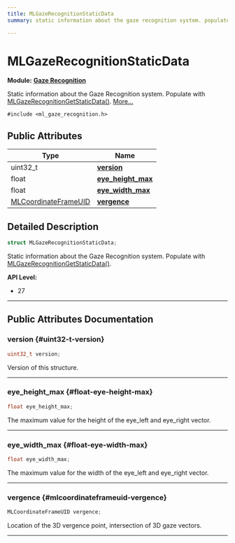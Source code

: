 ```yaml
---
title: MLGazeRecognitionStaticData
summary: static information about the gaze recognition system. populate with mlgazerecognitiongetstaticdata. 

---
```


# MLGazeRecognitionStaticData

**Module:** **[Gaze Recognition](/versioned_docs/version-14-Jun-2023/api-ref/api/Modules/group___gaze_recognition/group___gaze_recognition.md)**



Static information about the Gaze Recognition system. Populate with [MLGazeRecognitionGetStaticData()](/versioned_docs/version-14-Jun-2023/api-ref/api/Modules/group___gaze_recognition/group___gaze_recognition.md#mlresult-mlgazerecognitiongetstaticdata).  [More...](#detailed-description)


`#include <ml_gaze_recognition.h>`

## Public Attributes

| Type           | Name           |
| -------------- | -------------- |
| uint32_t | **[version](/versioned_docs/version-14-Jun-2023/api-ref/api/Modules/group___gaze_recognition/group___gaze_recognition.md#uint32-t-version)**  |
| float | **[eye_height_max](/versioned_docs/version-14-Jun-2023/api-ref/api/Modules/group___gaze_recognition/group___gaze_recognition.md#float-eye-height-max)**  |
| float | **[eye_width_max](/versioned_docs/version-14-Jun-2023/api-ref/api/Modules/group___gaze_recognition/group___gaze_recognition.md#float-eye-width-max)**  |
| [MLCoordinateFrameUID](/versioned_docs/version-14-Jun-2023/api-ref/api/Modules/group___perception/struct_m_l_coordinate_frame_u_i_d.md) | **[vergence](/versioned_docs/version-14-Jun-2023/api-ref/api/Modules/group___gaze_recognition/group___gaze_recognition.md#mlcoordinateframeuid-vergence)**  |

## Detailed Description

```cpp
struct MLGazeRecognitionStaticData;
```

Static information about the Gaze Recognition system. Populate with [MLGazeRecognitionGetStaticData()](/versioned_docs/version-14-Jun-2023/api-ref/api/Modules/group___gaze_recognition/group___gaze_recognition.md#mlresult-mlgazerecognitiongetstaticdata). 




**API Level:**
  * 27




-----------
## Public Attributes Documentation

### version {#uint32-t-version}

```cpp
uint32_t version;
```


Version of this structure. 





-----------

### eye_height_max {#float-eye-height-max}

```cpp
float eye_height_max;
```


The maximum value for the height of the eye_left and eye_right vector. 





-----------

### eye_width_max {#float-eye-width-max}

```cpp
float eye_width_max;
```


The maximum value for the width of the eye_left and eye_right vector. 





-----------

### vergence {#mlcoordinateframeuid-vergence}

```cpp
MLCoordinateFrameUID vergence;
```


Location of the 3D vergence point, intersection of 3D gaze vectors. 





-----------


